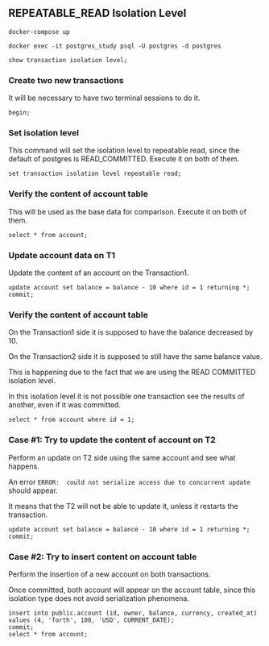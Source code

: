 ## REPEATABLE_READ Isolation Level

```
docker-compose up
```

```
docker exec -it postgres_study psql -U postgres -d postgres
```

```
show transaction isolation level;
```

### Create two new transactions

It will be necessary to have two terminal sessions to do it.

``
begin;
``

### Set isolation level

This command will set the isolation level to repeatable read, since the default of postgres is READ_COMMITTED. Execute it on both of them.

```
set transaction isolation level repeatable read;
```

### Verify the content of account table

This will be used as the base data for comparison. Execute it on both of them.

```
select * from account;
```

### Update account data on T1

Update the content of an account on the Transaction1.

```
update account set balance = balance - 10 where id = 1 returning *;
commit;
```

### Verify the content of account table

On the Transaction1 side it is supposed to have the balance decreased by 10.

On the Transaction2 side it is supposed to still have the same balance value.

This is happening due to the fact that we are using the READ COMMITTED isolation level.

In this isolation level it is not possible one transaction see the results of another, even if it was committed.  

```
select * from account where id = 1;
```

### Case #1: Try to update the content of account on T2

Perform an update on T2 side using the same account and see what happens.   

An error `ERROR:  could not serialize access due to concurrent update` should appear.

It means that the T2 will not be able to update it, unless it restarts the transaction.

```
update account set balance = balance - 10 where id = 1 returning *;
commit;
```

### Case #2: Try to insert content on account table

Perform the insertion of a new account on both transactions.

Once committed, both account will appear on the account table, since this isolation type does not avoid serialization phenomena.

```
insert into public.account (id, owner, balance, currency, created_at) values (4, 'forth', 100, 'USD', CURRENT_DATE);
commit;
select * from account;
```